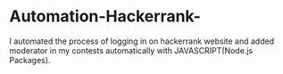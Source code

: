 # Automation-Hackerrank-
I automated the process of logging in on hackerrank website and added moderator in my contests automatically with JAVASCRIPT(Node.js Packages).
